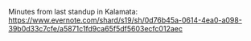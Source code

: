 Minutes from last standup in Kalamata:
  https://www.evernote.com/shard/s19/sh/0d76b45a-0614-4ea0-a098-39b0d33c7cfe/a5871c1fd9ca65f5df5603ecfc012aec
